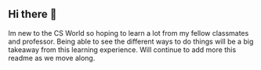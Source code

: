 ## Hi there 👋
Im new to the CS World so hoping to learn a lot from my fellow classmates and professor. Being able to see the different ways to do things will be a big takeaway from this learning experience.
Will continue to add more this readme as we move along.
<!--
**Dfilsaime/Dfilsaime** is a ✨ _special_ ✨ repository because its `README.md` (this file) appears on your GitHub profile.

Here are some ideas to get you started:

- 🔭 I’m currently working on ...
- 🌱 I’m currently learning ...
- 👯 I’m looking to collaborate on ...
- 🤔 I’m looking for help with ...
- 💬 Ask me about ...
- 📫 How to reach me: ...
- 😄 Pronouns: ...
- ⚡ Fun fact: ...
-->

